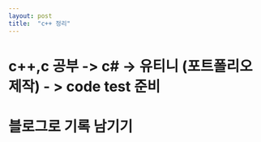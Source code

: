 ```yaml
---
layout: post
title:  "c++ 정리"
---
```

# c++,c 공부 -> c# -> 유티니 (포트폴리오 제작) - > code test 준비 
# 블로그로 기록 남기기
